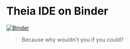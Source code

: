 # Theia IDE on Binder

[![Binder](https://mybinder.org/badge_logo.svg)](https://mybinder.org/v2/gh/gregoryking/theia-binder/master?urlpath=proxy%2F3000%2F)

> Because why wouldn't you if you could?
